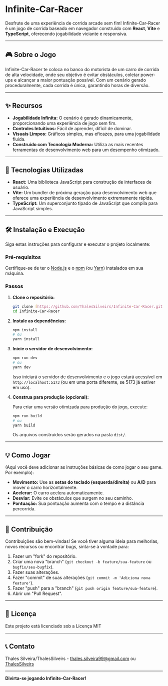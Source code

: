 # Infinite-Car-Racer

Desfrute de uma experiência de corrida arcade sem fim! Infinite-Car-Racer é um jogo de corrida baseado em navegador construído com **React**, **Vite** e **TypeScript**, oferecendo jogabilidade viciante e responsiva.

---

## 🎮 Sobre o Jogo

Infinite-Car-Racer te coloca no banco do motorista de um carro de corrida de alta velocidade, onde seu objetivo é evitar obstáculos, coletar power-ups e alcançar a maior pontuação possível. Com um cenário gerado proceduralmente, cada corrida é única, garantindo horas de diversão.

---

## ✨ Recursos

* **Jogabilidade Infinita:** O cenário é gerado dinamicamente, proporcionando uma experiência de jogo sem fim.
* **Controles Intuitivos:** Fácil de aprender, difícil de dominar.
* **Visuais Limpos:** Gráficos simples, mas eficazes, para uma jogabilidade fluida.
* **Construído com Tecnologia Moderna:** Utiliza as mais recentes ferramentas de desenvolvimento web para um desempenho otimizado.

---

## 🚀 Tecnologias Utilizadas

* **React:** Uma biblioteca JavaScript para construção de interfaces de usuário.
* **Vite:** Um bundler de próxima geração para desenvolvimento web que oferece uma experiência de desenvolvimento extremamente rápida.
* **TypeScript:** Um superconjunto tipado de JavaScript que compila para JavaScript simples.

---

## 🛠️ Instalação e Execução

Siga estas instruções para configurar e executar o projeto localmente:

### Pré-requisitos

Certifique-se de ter o [Node.js](https://nodejs.org/en/) e o [npm](https://www.npmjs.com/) (ou [Yarn](https://yarnpkg.com/)) instalados em sua máquina.

### Passos

1.  **Clone o repositório:**

    ```bash
    git clone [https://github.com/ThalesSilveirs/Infinite-Car-Racer.git](https://github.com/ThalesSilveirs/Infinite-Car-Racer.git)
    cd Infinite-Car-Racer
    ```

2.  **Instale as dependências:**

    ```bash
    npm install
    # ou
    yarn install
    ```

3.  **Inicie o servidor de desenvolvimento:**

    ```bash
    npm run dev
    # ou
    yarn dev
    ```

    Isso iniciará o servidor de desenvolvimento e o jogo estará acessível em `http://localhost:5173` (ou em uma porta diferente, se 5173 já estiver em uso).

4.  **Construa para produção (opcional):**

    Para criar uma versão otimizada para produção do jogo, execute:

    ```bash
    npm run build
    # ou
    yarn build
    ```

    Os arquivos construídos serão gerados na pasta `dist/`.

---

## 💡 Como Jogar

(Aqui você deve adicionar as instruções básicas de como jogar o seu game. Por exemplo):

* **Movimento:** Use as **setas do teclado (esquerda/direita)** ou **A/D** para mover o carro horizontalmente.
* **Acelerar:** O carro acelera automaticamente.
* **Desviar:** Evite os obstáculos que surgem no seu caminho.
* **Pontuação:** Sua pontuação aumenta com o tempo e a distância percorrida.

---

## 🤝 Contribuição

Contribuições são bem-vindas! Se você tiver alguma ideia para melhorias, novos recursos ou encontrar bugs, sinta-se à vontade para:

1.  Fazer um "fork" do repositório.
2.  Criar uma nova "branch" (`git checkout -b feature/sua-feature` ou `bugfix/seu-bugfix`).
3.  Fazer suas alterações.
4.  Fazer "commit" de suas alterações (`git commit -m 'Adiciona nova feature'`).
5.  Fazer "push" para a "branch" (`git push origin feature/sua-feature`).
6.  Abrir um "Pull Request".

---

## 📄 Licença

Este projeto está licenciado sob a Licença MIT

---

## 📞 Contato

Thales Silveira/ThalesSilveirs - [thales.silveira99@gmail.com](mailto:thales.silveira99@gmail.com) ou [ThalesSilveirs](https://github.com/ThalesSilveirs)

---

**Divirta-se jogando Infinite-Car-Racer!**
